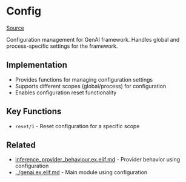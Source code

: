 # Config
[Source](/github/ai/genai_all/genai_core/lib/vnext_genai/config.ex)

Configuration management for GenAI framework. Handles global and process-specific settings for the framework.

## Implementation
- Provides functions for managing configuration settings
- Supports different scopes (global/process) for configuration
- Enables configuration reset functionality

## Key Functions
- `reset/1` - Reset configuration for a specific scope

## Related
- [inference_provider_behaviour.ex.elif.md](inference_provider/inference_provider_behaviour.ex.elif.md) - Provider behavior using configuration
- [../genai.ex.elif.md](../.meta/genai.ex.elif.md) - Main module using configuration